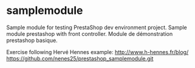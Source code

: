 # samplemodule
Sample module for testing PrestaShop dev environment project.
Sample module prestashop with front controller. Module de démonstration prestashop basique.

Exercise following Hervé Hennes example: 
  http://www.h-hennes.fr/blog/
  https://github.com/nenes25/prestashop_samplemodule.git
